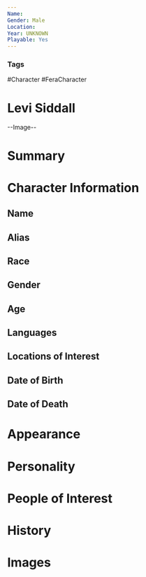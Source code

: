 ```yaml
---
Name: 
Gender: Male
Location: 
Year: UNKNOWN
Playable: Yes
---
```


### Tags
#Character #FeraCharacter 

# Levi Siddall

--Image--

# Summary


# Character Information

## Name

## Alias

## Race

## Gender

## Age

## Languages

## Locations of Interest

## Date of Birth

## Date of Death

# Appearance

# Personality

# People of Interest

# History

# Images
